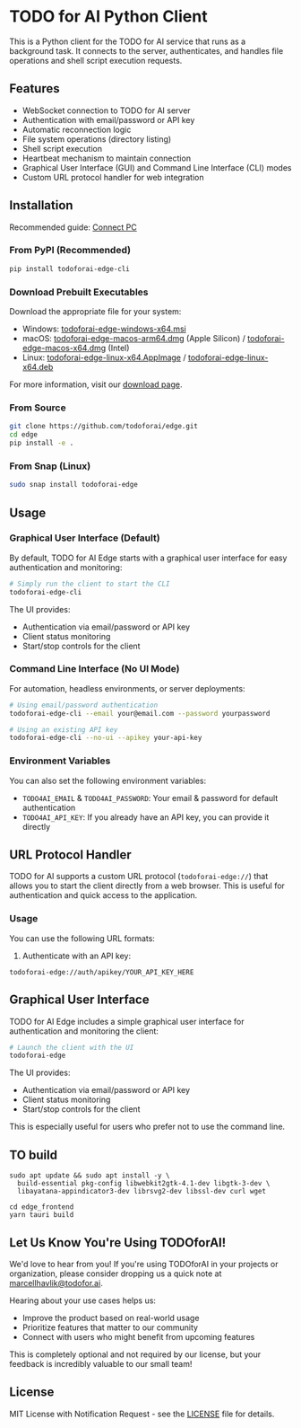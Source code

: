 # TODO for AI Python Client

This is a Python client for the TODO for AI service that runs as a background task. It connects to the server, authenticates, and handles file operations and shell script execution requests.

## Features

- WebSocket connection to TODO for AI server
- Authentication with email/password or API key
- Automatic reconnection logic
- File system operations (directory listing)
- Shell script execution
- Heartbeat mechanism to maintain connection
- Graphical User Interface (GUI) and Command Line Interface (CLI) modes
- Custom URL protocol handler for web integration

## Installation

Recommended guide: [Connect PC](https://todofor.ai/connect-pc)

### From PyPI (Recommended)

```bash
pip install todoforai-edge-cli
```

### Download Prebuilt Executables

Download the appropriate file for your system:
- Windows: [todoforai-edge-windows-x64.msi](https://todoforai-edge.r2.cloudflarestorage.com/edge/latest/todoforai-edge-windows-x64.msi)
- macOS: [todoforai-edge-macos-arm64.dmg](https://todoforai-edge.r2.cloudflarestorage.com/edge/latest/todoforai-edge-macos-arm64.dmg) (Apple Silicon) / [todoforai-edge-macos-x64.dmg](https://todoforai-edge.r2.cloudflarestorage.com/edge/latest/todoforai-edge-macos-x64.dmg) (Intel)
- Linux: [todoforai-edge-linux-x64.AppImage](https://todoforai-edge.r2.cloudflarestorage.com/edge/latest/todoforai-edge-linux-x64.AppImage) / [todoforai-edge-linux-x64.deb](https://todoforai-edge.r2.cloudflarestorage.com/edge/latest/todoforai-edge-linux-x64.deb)

For more information, visit our [download page](https://todoforai.com/downloads).

### From Source

```bash
git clone https://github.com/todoforai/edge.git
cd edge
pip install -e .
```

### From Snap (Linux)

```bash
sudo snap install todoforai-edge
```

## Usage

### Graphical User Interface (Default)

By default, TODO for AI Edge starts with a graphical user interface for easy authentication and monitoring:

```bash
# Simply run the client to start the CLI
todoforai-edge-cli
```

The UI provides:
- Authentication via email/password or API key
- Client status monitoring
- Start/stop controls for the client

### Command Line Interface (No UI Mode)

For automation, headless environments, or server deployments:

```bash
# Using email/password authentication
todoforai-edge-cli --email your@email.com --password yourpassword

# Using an existing API key
todoforai-edge-cli --no-ui --apikey your-api-key
```

### Environment Variables

You can also set the following environment variables:

- `TODO4AI_EMAIL` & `TODO4AI_PASSWORD`: Your email & password for default authentication
- `TODO4AI_API_KEY`: If you already have an API key, you can provide it directly

## URL Protocol Handler

TODO for AI supports a custom URL protocol (`todoforai-edge://`) that allows you to start the client directly from a web browser. This is useful for authentication and quick access to the application.

### Usage

You can use the following URL formats:

1. Authenticate with an API key:
```
todoforai-edge://auth/apikey/YOUR_API_KEY_HERE
```

## Graphical User Interface

TODO for AI Edge includes a simple graphical user interface for authentication and monitoring the client:

```bash
# Launch the client with the UI
todoforai-edge
```

The UI provides:
- Authentication via email/password or API key
- Client status monitoring
- Start/stop controls for the client

This is especially useful for users who prefer not to use the command line.

## TO build

```
sudo apt update && sudo apt install -y \
  build-essential pkg-config libwebkit2gtk-4.1-dev libgtk-3-dev \
  libayatana-appindicator3-dev librsvg2-dev libssl-dev curl wget
	
cd edge_frontend
yarn tauri build
```


## Let Us Know You're Using TODOforAI!

We'd love to hear from you! If you're using TODOforAI in your projects or organization, please consider dropping us a quick note at marcellhavlik@todofor.ai. 

Hearing about your use cases helps us:
- Improve the product based on real-world usage
- Prioritize features that matter to our community
- Connect with users who might benefit from upcoming features

This is completely optional and not required by our license, but your feedback is incredibly valuable to our small team!

## License

MIT License with Notification Request - see the [LICENSE](LICENSE) file for details.

